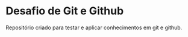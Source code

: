 # Desafio de Git e Github
Repositório criado para testar e aplicar conhecimentos em git e github. 



